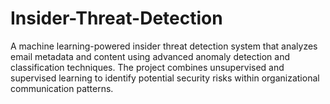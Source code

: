 # Insider-Threat-Detection
A machine learning-powered insider threat detection system that analyzes email metadata and content using advanced anomaly detection and classification techniques. The project combines unsupervised and supervised learning to identify potential security risks within organizational communication patterns.
